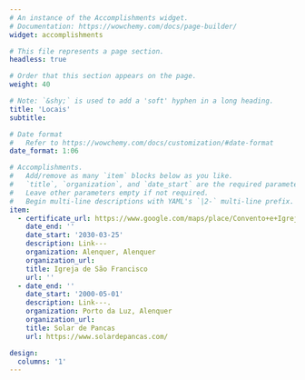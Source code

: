 ```yaml
---
# An instance of the Accomplishments widget.
# Documentation: https://wowchemy.com/docs/page-builder/
widget: accomplishments

# This file represents a page section.
headless: true

# Order that this section appears on the page.
weight: 40

# Note: `&shy;` is used to add a 'soft' hyphen in a long heading.
title: 'Locais'
subtitle:

# Date format
#   Refer to https://wowchemy.com/docs/customization/#date-format
date_format: 1:06

# Accomplishments.
#   Add/remove as many `item` blocks below as you like.
#   `title`, `organization`, and `date_start` are the required parameters.
#   Leave other parameters empty if not required.
#   Begin multi-line descriptions with YAML's `|2-` multi-line prefix.
item:
  - certificate_url: https://www.google.com/maps/place/Convento+e+Igreja+de+S%C3%A3o+Francisco/@39.0538397,-9.0123836,18.12z/data=!4m5!3m4!1s0xd18d9ffc4765c45:0x247319766d6b7083!8m2!3d39.0538259!4d-9.0122711
    date_end: ''
    date_start: '2030-03-25'
    description: Link---
    organization: Alenquer, Alenquer
    organization_url: 
    title: Igreja de São Francisco
    url: ''
  - date_end: ''
    date_start: '2000-05-01'
    description: Link---.
    organization: Porto da Luz, Alenquer
    organization_url: 
    title: Solar de Pancas
    url: https://www.solardepancas.com/

design:
  columns: '1'
---
```

